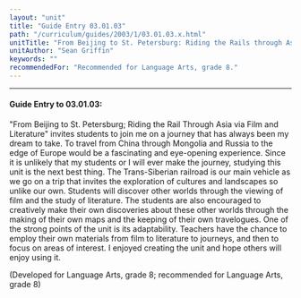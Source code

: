 ```yaml
---
layout: "unit"
title: "Guide Entry 03.01.03"
path: "/curriculum/guides/2003/1/03.01.03.x.html"
unitTitle: "From Beijing to St. Petersburg: Riding the Rails through Asia via Film and Literature"
unitAuthor: "Sean Griffin"
keywords: ""
recommendedFor: "Recommended for Language Arts, grade 8."
---
```

<body>
<hr/>
<h4>
Guide Entry to 03.01.03:
</h4>
<p>
"From Beijing to St. Petersburg; Riding the Rail Through Asia via Film and Literature" invites students to join me on a journey that has always been my dream to take.  To travel from China through Mongolia and Russia to the edge of Europe would be a fascinating and eye-opening experience.  Since it is unlikely that my students or I will ever make the journey, studying this unit is the next best thing. The Trans-Siberian railroad is our main vehicle as we go on a trip that invites the exploration of cultures and landscapes so unlike our own.  Students will discover other worlds through the viewing of film and the study of literature.  The students are also encouraged to creatively make their own discoveries about these other worlds through the making of their own maps and the keeping of their own travelogues.  One of the strong points of the unit is its adaptability. Teachers have the chance to employ their own materials from film to literature to journeys, and then to focus on areas of interest. I enjoyed creating the unit and hope others will enjoy using it.
</p>
<p>
(Developed for Language Arts, grade 8; recommended for Language Arts, grade 8)
</p>
</body>
